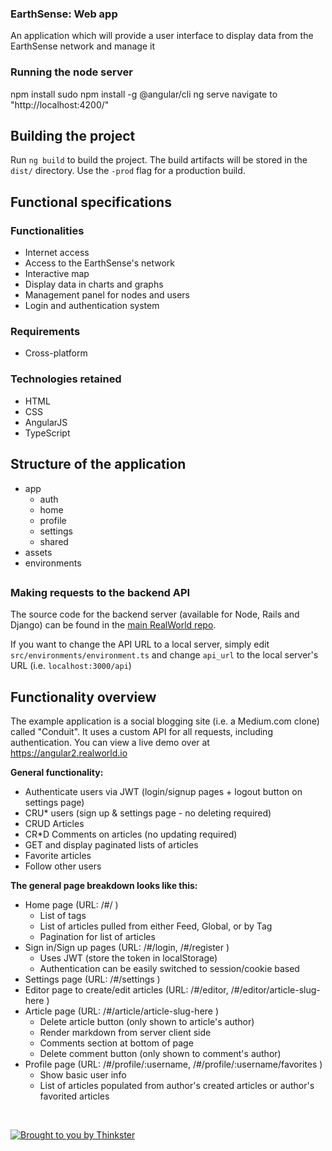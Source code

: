 ### EarthSense: Web app

An application which will provide a user interface to display data from the EarthSense network and manage it


### Running the node server
npm install
sudo npm install -g @angular/cli
ng serve
navigate to "http://localhost:4200/"

## Building the project
Run `ng build` to build the project. The build artifacts will be stored in the `dist/` directory. Use the `-prod` flag for a production build.


## Functional specifications

### Functionalities
* Internet access
* Access to the EarthSense's network
* Interactive map
* Display data in charts and graphs
* Management panel for nodes and users
* Login and authentication system

### Requirements
* Cross-platform

### Technologies retained
* HTML
* CSS
* AngularJS
* TypeScript

## Structure of the application
* app
  * auth
  * home
  * profile
  * settings
  * shared
* assets
* environments

##


### Making requests to the backend API
The source code for the backend server (available for Node, Rails and Django) can be found in the [main RealWorld repo](https://github.com/gothinkster/realworld).

If you want to change the API URL to a local server, simply edit `src/environments/environment.ts` and change `api_url` to the local server's URL (i.e. `localhost:3000/api`)


## Functionality overview

The example application is a social blogging site (i.e. a Medium.com clone) called "Conduit". It uses a custom API for all requests, including authentication. You can view a live demo over at https://angular2.realworld.io

**General functionality:**

- Authenticate users via JWT (login/signup pages + logout button on settings page)
- CRU* users (sign up & settings page - no deleting required)
- CRUD Articles
- CR*D Comments on articles (no updating required)
- GET and display paginated lists of articles
- Favorite articles
- Follow other users

**The general page breakdown looks like this:**

- Home page (URL: /#/ )
    - List of tags
    - List of articles pulled from either Feed, Global, or by Tag
    - Pagination for list of articles
- Sign in/Sign up pages (URL: /#/login, /#/register )
    - Uses JWT (store the token in localStorage)
    - Authentication can be easily switched to session/cookie based
- Settings page (URL: /#/settings )
- Editor page to create/edit articles (URL: /#/editor, /#/editor/article-slug-here )
- Article page (URL: /#/article/article-slug-here )
    - Delete article button (only shown to article's author)
    - Render markdown from server client side
    - Comments section at bottom of page
    - Delete comment button (only shown to comment's author)
- Profile page (URL: /#/profile/:username, /#/profile/:username/favorites )
    - Show basic user info
    - List of articles populated from author's created articles or author's favorited articles


<br />

[![Brought to you by Thinkster](https://raw.githubusercontent.com/gothinkster/realworld/master/media/end.png)](https://thinkster.io)
